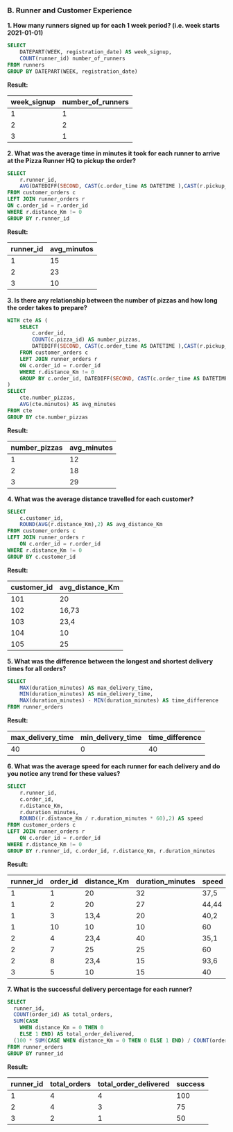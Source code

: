 <h3>B. Runner and Customer Experience</h3>

**1. How many runners signed up for each 1 week period? (i.e. week starts 2021-01-01)**
```SQL  
SELECT
	DATEPART(WEEK, registration_date) AS week_signup, 
	COUNT(runner_id) number_of_runners
FROM runners
GROUP BY DATEPART(WEEK, registration_date)
``` 
**Result:**

| week_signup | number_of_runners |
|-------------|-------------------|
| 1           | 1                 |
| 2           | 2                 |
| 3           | 1                 |

**2. What was the average time in minutes it took for each runner to arrive at the Pizza Runner HQ to pickup the order?**
```SQL  
SELECT 
	r.runner_id,
	AVG(DATEDIFF(SECOND, CAST(c.order_time AS DATETIME ),CAST(r.pickup_time AS DATETIME ) ) / 60% 60) AS avg_minutos
FROM customer_orders c
LEFT JOIN runner_orders r
ON c.order_id = r.order_id
WHERE r.distance_Km != 0
GROUP BY r.runner_id
``` 
**Result:**

| runner_id | avg_minutos |
|-----------|-------------|
| 1         | 15          |
| 2         | 23          |
| 3         | 10          |

**3. Is there any relationship between the number of pizzas and how long the order takes to prepare?**
```SQL  
WITH cte AS (
	SELECT 
		c.order_id,
		COUNT(c.pizza_id) AS number_pizzas,
		DATEDIFF(SECOND, CAST(c.order_time AS DATETIME ),CAST(r.pickup_time AS DATETIME ) ) / 60% 60 AS minutos
	FROM customer_orders c
	LEFT JOIN runner_orders r
	ON c.order_id = r.order_id
	WHERE r.distance_Km != 0
	GROUP BY c.order_id, DATEDIFF(SECOND, CAST(c.order_time AS DATETIME ),CAST(r.pickup_time AS DATETIME ) ) / 60% 60
)
SELECT 
	cte.number_pizzas,
	AVG(cte.minutos) AS avg_minutes
FROM cte
GROUP BY cte.number_pizzas
``` 
**Result:**

| number_pizzas | avg_minutes |
|---------------|-------------|
| 1             | 12          |
| 2             | 18          |
| 3             | 29          |

**4. What was the average distance travelled for each customer?**
```SQL  
SELECT
	c.customer_id,
	ROUND(AVG(r.distance_Km),2) AS avg_distance_Km
FROM customer_orders c
LEFT JOIN runner_orders r
	ON c.order_id = r.order_id
WHERE r.distance_Km != 0
GROUP BY c.customer_id
``` 
**Result:**

| customer_id | avg_distance_Km |
|-------------|-----------------|
| 101         | 20              |
| 102         | 16,73           |
| 103         | 23,4            |
| 104         | 10              |
| 105         | 25              |

**5. What was the difference between the longest and shortest delivery times for all orders?**
```SQL  
SELECT 
	MAX(duration_minutes) AS max_delivery_time,
	MIN(duration_minutes) AS min_delivery_time,
	MAX(duration_minutes) - MIN(duration_minutes) AS time_difference
FROM runner_orders
``` 
**Result:**

| max_delivery_time | min_delivery_time | time_difference |
|-------------------|-------------------|-----------------|
| 40                | 0                 | 40              |

**6. What was the average speed for each runner for each delivery and do you notice any trend for these values?**
```SQL  
SELECT
	r.runner_id,
	c.order_id,
	r.distance_Km,
	r.duration_minutes,
	ROUND((r.distance_Km / r.duration_minutes * 60),2) AS speed
FROM customer_orders c
LEFT JOIN runner_orders r
	ON c.order_id = r.order_id
WHERE r.distance_Km != 0
GROUP BY r.runner_id, c.order_id, r.distance_Km, r.duration_minutes
``` 
**Result:**

| runner_id | order_id | distance_Km | duration_minutes | speed |
|-----------|----------|-------------|------------------|-------|
| 1         | 1        | 20          | 32               | 37,5  |
| 1         | 2        | 20          | 27               | 44,44 |
| 1         | 3        | 13,4        | 20               | 40,2  |
| 1         | 10       | 10          | 10               | 60    |
| 2         | 4        | 23,4        | 40               | 35,1  |
| 2         | 7        | 25          | 25               | 60    |
| 2         | 8        | 23,4        | 15               | 93,6  |
| 3         | 5        | 10          | 15               | 40    |

**7. What is the successful delivery percentage for each runner?**
```SQL  
SELECT 
  runner_id, 
  COUNT(order_id) AS total_orders,
  SUM(CASE 
  	WHEN distance_Km = 0 THEN 0 
	ELSE 1 END) AS total_order_delivered, 
  (100 * SUM(CASE WHEN distance_Km = 0 THEN 0 ELSE 1 END) / COUNT(order_id)) AS success
FROM runner_orders
GROUP BY runner_id
``` 
**Result:**

| runner_id | total_orders | total_order_delivered | success |
|-----------|--------------|-----------------------|---------|
| 1         | 4            | 4                     | 100     |
| 2         | 4            | 3                     | 75      |
| 3         | 2            | 1                     | 50      |

